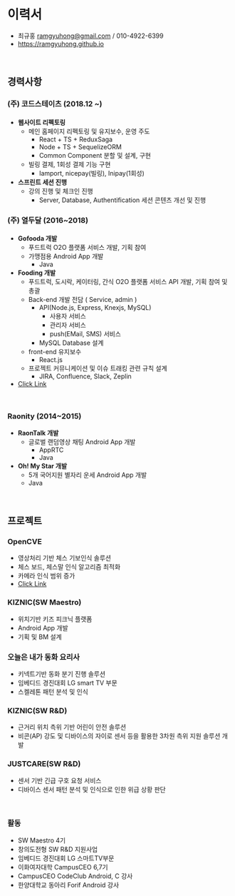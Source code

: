 # 이력서

- 최규홍 ramgyuhong@gmail.com / 010-4922-6399
- https://ramgyuhong.github.io

</br>

## 경력사항
### (주) 코드스테이츠 (2018.12 ~)
####
- **웹사이트 리펙토링**
  - 메인 홈페이지 리펙토링 및 유지보수, 운영 주도
    - React + TS + ReduxSaga
    - Node + TS + SequelizeORM
    - Common Component 분할 및 설계, 구현
  - 빌링 결제, 1회성 결제 기능 구현
    - Iamport, nicepay(빌링), Inipay(1회성)
- **스프린트 세션 진행**
  - 강의 진행 및 체크인 진행
    - Server, Database, Authentification 세션 콘텐츠 개선 및 진행

### (주) 열두달 (2016~2018)
#### 
- **Gofooda 개발**
  - 푸드트럭 O2O 플랫폼 서비스 개발, 기획 참여
  - 가맹점용 Android App 개발
    - Java
- **Fooding 개발**
  - 푸드트럭, 도시락, 케이터링, 간식 O2O 플랫폼 서비스 API 개발, 기획 참여 및 총괄
  - Back-end 개발 전담 ( Service, admin )
    - API(Node.js, Express, Knexjs, MySQL)
      - 사용자 서비스
      - 관리자 서비스
      - push(EMail, SMS) 서비스
    - MySQL Database 설계
  - front-end 유지보수
    - React.js
  - 프로젝트 커뮤니케이션 및 이슈 트래킹 관련 규칙 설계
    - JIRA, Confluence, Slack, Zeplin
- [Click Link](http://fooding.io)

</br>

### Raonity (2014~2015)
- **RaonTalk 개발**
  - 글로벌 랜덤영상 채팅 Android App 개발
    - AppRTC
    - Java
- **Oh! My Star 개발**
  - 5개 국어지원 별자리 운세 Android App 개발
  - Java

</br>

## 프로젝트
### OpenCVE
- 영상처리 기반 체스 기보인식 솔루션
- 체스 보드, 체스말 인식 알고리즘 최적화
- 카메라 인식 범위 증가
- [Click Link](https://www.youtube.com/watch?v=ZQ_O20HjPL4&t=253s)

### KIZNIC(SW Maestro)
- 위치기반 키즈 피크닉 플랫폼
- Android App 개발
- 기획 및 BM 설계

### 오늘은 내가 동화 요리사
- 키넥트기반 동화 분기 진행 솔루션
- 임베디드 경진대회 LG smart TV 부문
- 스켈레톤 패턴 분석 및 인식

### KIZNIC(SW R&D)
 - 근거리 위치 측위 기반 어린이 안전 솔루션
 - 비콘(AP) 강도 및 디바이스의 자이로 센서 등을 활용한 3차원 측위 지원 솔루션 개발

### JUSTCARE(SW R&D)
 - 센서 기반 긴급 구호 요청 서비스
 - 디바이스 센서 패턴 분석 및 인식으로 인한 위급 상황 판단

</br>

### 활동
- SW Maestro 4기
- 창의도전형 SW R&D 지원사업
- 임베디드 경진대회	LG 스마트TV부문	
- 이화여자대학 CampusCEO 6,7기
- CampusCEO CodeClub Android, C 강사
- 한양대학교 동아리 Forif Android 강사
